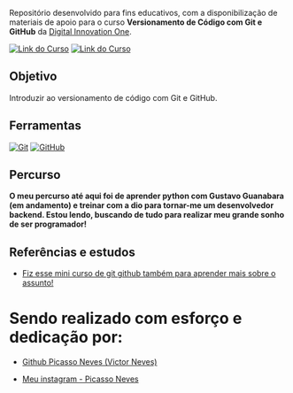 Repositório desenvolvido para fins educativos, com a disponibilização de materiais de apoio para o curso **Versionamento de Código com Git e GitHub** da [Digital Innovation One](https://www.dio.me/).

[![Link do Curso](https://img.shields.io/badge/▶-000?style=for-the-badge&logo=movie&logoColor=E94D5F)](https://web.dio.me/course/versionamento-de-codigo-com-git-e-github/learning/f3cbaa66-efbd-4c25-842e-2069c188c066) 
[![Link do Curso](https://img.shields.io/badge/Acesse%20o%20Curso%20na%20Plataforma-E94D5F?style=for-the-badge)](https://web.dio.me/course/versionamento-de-codigo-com-git-e-github/learning/f3cbaa66-efbd-4c25-842e-2069c188c066) 

## Objetivo
Introduzir ao versionamento de código com Git e GitHub.

## Ferramentas
[![Git](https://img.shields.io/badge/Git-000?style=for-the-badge&logo=git&logoColor=E94D5F)](https://git-scm.com/doc) 
[![GitHub](https://img.shields.io/badge/GitHub-000?style=for-the-badge&logo=github&logoColor=30A3DC)](https://docs.github.com/)


## Percurso
**O meu percurso até aqui foi de aprender python com Gustavo Guanabara (em andamento) e treinar com a dio para tornar-me um desenvolvedor backend. Estou lendo, buscando de tudo para realizar meu grande sonho de ser programador!**


## Referências e estudos

- [Fiz esse mini curso de git github também para aprender mais sobre o assunto!](https://www.youtube.com/watch?v=ts-H3W1uLMM)


# Sendo realizado com esforço e dedicação por: 

- [Github Picasso Neves (Victor Neves)](https://github.com/picassoneves)

- [Meu instagram - Picasso Neves](www.instagram.com/picassoneves)
